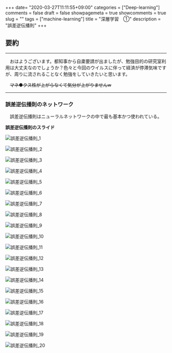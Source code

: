 +++
date= "2020-03-27T11:11:55+09:00"
categories = ["Deep-learning"]
comments = false
draft = false
showpagemeta = true
showcomments = true
slug = ""
tags = ["machine-learning"]
title = "深層学習　①"
description = "誤差逆伝播則"
+++


## **要約**

***

　おはようございます。都知事から自粛要請が出ましたが、勉強目的の研究室利用は大丈夫なのでしょうか？色々と今回のウイルスに伴って経済が停滞気味ですが、周りに流されることなく勉強をしていきたいと思います。

 　~~マネ●クス株が上がらなくて気分が上がりませんw~~

***

### **誤差逆伝播則のネットワーク**

　誤差逆伝播則はニューラルネットワークの中で最も基本かつ使われている。

**誤差逆伝播則のスライド**

![誤差逆伝播則_1](/Users/katousatoro/my-site/content/blog/photo/4_30_2020_1.png) 

![誤差逆伝播則_2](/Users/katousatoro/my-site/content/blog/photo/4_30_2020_2.png) 

![誤差逆伝播則_3](/Users/katousatoro/my-site/content/blog/photo/4_30_2020_3.png) 

![誤差逆伝播則_4](/Users/katousatoro/my-site/content/blog/photo/4_30_2020_4.png) 

![誤差逆伝播則_5](/Users/katousatoro/my-site/content/blog/photo/4_30_2020_5.png) 

![誤差逆伝播則_6](/Users/katousatoro/my-site/content/blog/photo/4_30_2020_6.png) 

![誤差逆伝播則_7](/Users/katousatoro/my-site/content/blog/photo/4_30_2020_7.png) 

![誤差逆伝播則_8](/Users/katousatoro/my-site/content/blog/photo/4_30_2020_8.png) 

![誤差逆伝播則_9](/Users/katousatoro/my-site/content/blog/photo/4_30_2020_9.png) 

![誤差逆伝播則_10](/Users/katousatoro/my-site/content/blog/photo/4_30_2020_10.png) 

![誤差逆伝播則_11](/Users/katousatoro/my-site/content/blog/photo/4_30_2020_11.png) 

![誤差逆伝播則_12](/Users/katousatoro/my-site/content/blog/photo/4_30_2020_12.png) 

![誤差逆伝播則_13](/Users/katousatoro/my-site/content/blog/photo/4_30_2020_13.png) 

![誤差逆伝播則_14](/Users/katousatoro/my-site/content/blog/photo/4_30_2020_14.png) 

![誤差逆伝播則_15](/Users/katousatoro/my-site/content/blog/photo/4_30_2020_15.png) 

![誤差逆伝播則_16](/Users/katousatoro/my-site/content/blog/photo/4_30_2020_16.png) 

![誤差逆伝播則_17](/Users/katousatoro/my-site/content/blog/photo/4_30_2020_17.png) 

![誤差逆伝播則_18](/Users/katousatoro/my-site/content/blog/photo/4_30_2020_18.png) 

![誤差逆伝播則_19](/Users/katousatoro/my-site/content/blog/photo/4_30_2020_19.png) 

![誤差逆伝播則_20](/Users/katousatoro/my-site/content/blog/photo/4_30_2020_20.png) 